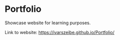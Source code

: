 # Portfolio

Showcase website for learning purposes.

Link to website:
https://ivarszeibe.github.io/Portfolio/
